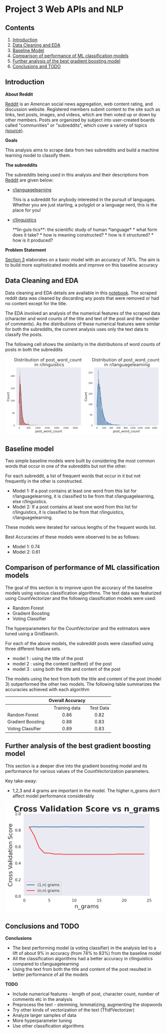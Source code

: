 # Project 3 Web APIs and NLP 

## Contents

1. [Introduction](#Introduction)
2. [Data Cleaning and EDA](#Data-Cleaning-and-EDA)
3. [Baseline Model](#Baseline-model)
4. [Comparison of performance of ML classification models](#Comparison-of-performance-of-ML-classification-models)
5. [Further analysis of the best gradient boosting model ](#Further-analysis-of-the-best-gradient-boosting-model)
6. [Conclusions and TODO](#Conclusions-and-TODO)

## Introduction

**About Reddit**

[Reddit](https://www.reddit.com/) is an American social news aggregation, web content rating, and discussion website. Registered members submit content to the site such as links, text posts, images, and videos, which are then voted up or down by other members. Posts are organized by subject into user-created boards called "communities" or "subreddits", which cover a variety of topics [(source)](https://en.wikipedia.org/wiki/Reddit). 

**Goals**

This analysis aims to scrape data from two subreddits and build a machine learning model to classify them. 

**The subreddits**

The subreddits being used in this analysis and their descriptions from [Reddit](https://www.reddit.com/) are given below:

- [r/languagelearning](https://www.reddit.com/r/languagelearning/)

    This is a subreddit for anybody interested in the pursuit of languages. Whether you are just starting, a polyglot or a language nerd, this is the place for you!
        
        
- [r/linguistics](https://www.reddit.com/r/linguistics/)

    \*\*lin⋅guis⋅tics\*\*: the scientific study of human \*language\* \* what form does it take? \* how is meaning constructed? \* how is it structured? \* how is it produced?

**Problem Statement**

[Section 3](#Baseline-model) elaborates on a basic model with an accuracy of 74%. The aim is to build more sophisticated models and improve on this baseline accuracy

## Data Cleaning and EDA

Data cleaning and EDA details are available in this [notebook](https://git.generalassemb.ly/sumakarnam/dsir-82/blob/master/projects/project3/Code/EDA.ipynb). The scraped reddit data was cleaned by discarding any posts that were removed or had no content except for the title. 

The EDA involved an analysis of the numerical features of the scraped data (character and word counts of the title and text of the post and the number of comments). As the distributions of these numerical features were similar for both the subreddits, the current analysis uses only the text data to classify the posts. 

The following cell shows the similarity in the distributions of word counts of posts in both the subreddits

![distribution%20_post_%20word_count.png](./Data/Figures/distribution%20_post_%20word_count.png)

## Baseline model

Two simple baseline models were built by considering the most common words that occur in one of the subreddits but not the other.

For each subreddit, a list of frequent words that occur in it but not frequently in the other is constructed.

- Model 1: If a post contains at least one word from this list for r/languagelearning, it is classified to be from that r/languagelearning, else r/linguistics.
- Model 2: If a post contains at least one word from this list for r/linguistics, it is classified to be from that r/linguistics, r/languagelearning.

These models were iterated for various lengths of the frequent words list.

Best Accuracies of these models were observed to be as follows:
- Model 1: 0.74
- Model 2: 0.61

## Comparison of performance of ML classification models

The goal of this section is to improve upon the accuracy of the baseline models using various classification algorithms. The text data was featurized using CountVectorizer and the following classification models were used:

- Random Forest 
- Gradient Boosting
- Voting Classifier

The hyperparameters for the CountVectorizer and the estimators were tuned using a GridSearch. 

For each of the above models, the subreddit posts were classified using three different feature sets.
- model 1 : using the title of the post
- model 2 : using the content (selftext) of the post
- model 3 : using both the title and content of the post

The models using the text from both the title and content of the post (model 3) outperformed the other two models.
The following table summarizes the accuracies achieved with each algorithm

|                   | Overall Accuracy |           |
|-------------------|:----------------:|:---------:|
|                   |   Training data  | Test Data |
|   Random Forest   |       0.86       |    0.82   |
| Gradient Boosting |       0.88       |    0.83   |
| Voting Classifier |       0.89       |    0.83   |

## Further analysis of the best gradient boosting model 

This section is a deeper dive into the gradient boosting model and its performance for various values of the CountVectorization parameters. 

Key take-away:

- 1,2,3 and 4 grams are important in the model. The higher n_grams don't affect model performance considerably

![cross%20val%20vs%20n%20grams.png](./Data/Figures/cross%20val%20vs%20n%20grams.png)

## Conclusions and TODO

**Conclusions**

- The best performing model (a voting classifier) in the analysis led to a lift of about 9% in accuracy (from 74% to 83%) from the baseline model
- All the classification algorithms had a better accuracy in r/linguistics compared to r/languagelearning
- Using the text from both the title and content of the post resulted in better performance of all the models

**TODO**

- Include numerical features - length of post, character count, number of comments etc in the analysis
- Preprocess the text - stemming, lemmatizing, augmenting the stopwords
- Try other kinds of vectorization of the text (TfidfVectorizer)
- Analyze larger samples of data
- More hyperparameter tuning
- Use other classification algorithms 

